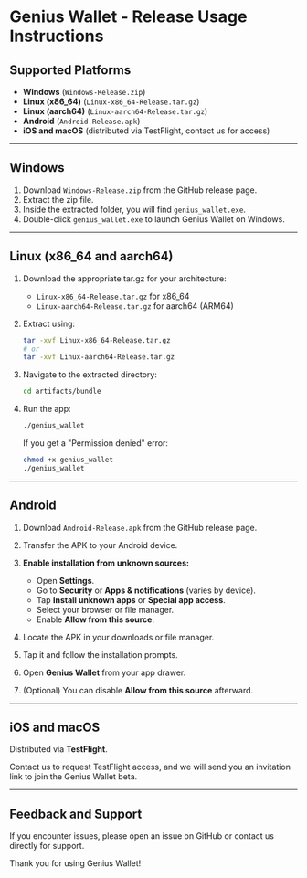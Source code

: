 # Genius Wallet - Release Usage Instructions

## Supported Platforms

* **Windows** (`Windows-Release.zip`)
* **Linux (x86\_64)** (`Linux-x86_64-Release.tar.gz`)
* **Linux (aarch64)** (`Linux-aarch64-Release.tar.gz`)
* **Android** (`Android-Release.apk`)
* **iOS and macOS** (distributed via TestFlight, contact us for access)

---

## Windows

1. Download `Windows-Release.zip` from the GitHub release page.
2. Extract the zip file.
3. Inside the extracted folder, you will find `genius_wallet.exe`.
4. Double-click `genius_wallet.exe` to launch Genius Wallet on Windows.

---

## Linux (x86\_64 and aarch64)

1. Download the appropriate tar.gz for your architecture:

   * `Linux-x86_64-Release.tar.gz` for x86\_64
   * `Linux-aarch64-Release.tar.gz` for aarch64 (ARM64)
2. Extract using:

   ```bash
   tar -xvf Linux-x86_64-Release.tar.gz
   # or
   tar -xvf Linux-aarch64-Release.tar.gz
   ```
3. Navigate to the extracted directory:

   ```bash
   cd artifacts/bundle
   ```
4. Run the app:

   ```bash
   ./genius_wallet
   ```

   If you get a "Permission denied" error:

   ```bash
   chmod +x genius_wallet
   ./genius_wallet
   ```

---

## Android

1. Download `Android-Release.apk` from the GitHub release page.
2. Transfer the APK to your Android device.
3. **Enable installation from unknown sources:**

   * Open **Settings**.
   * Go to **Security** or **Apps & notifications** (varies by device).
   * Tap **Install unknown apps** or **Special app access**.
   * Select your browser or file manager.
   * Enable **Allow from this source**.
4. Locate the APK in your downloads or file manager.
5. Tap it and follow the installation prompts.
6. Open **Genius Wallet** from your app drawer.
7. (Optional) You can disable **Allow from this source** afterward.

---

## iOS and macOS

Distributed via **TestFlight**.

Contact us to request TestFlight access, and we will send you an invitation link to join the Genius Wallet beta.

---

## Feedback and Support

If you encounter issues, please open an issue on GitHub or contact us directly for support.

Thank you for using Genius Wallet!

